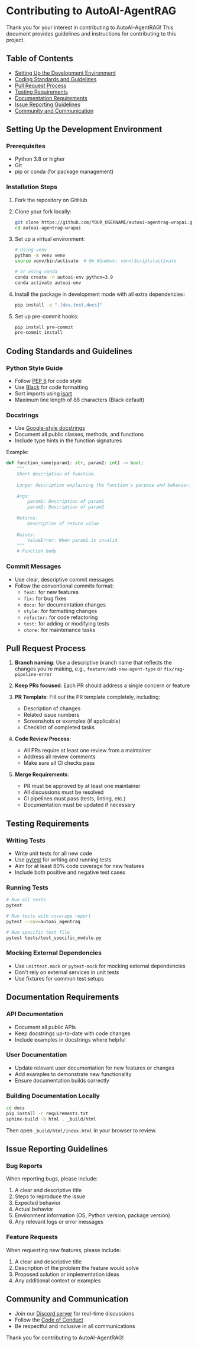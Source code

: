# Contributing to AutoAI-AgentRAG

Thank you for your interest in contributing to AutoAI-AgentRAG! This document provides guidelines and instructions for contributing to this project.

## Table of Contents

- [Setting Up the Development Environment](#setting-up-the-development-environment)
- [Coding Standards and Guidelines](#coding-standards-and-guidelines)
- [Pull Request Process](#pull-request-process)
- [Testing Requirements](#testing-requirements)
- [Documentation Requirements](#documentation-requirements)
- [Issue Reporting Guidelines](#issue-reporting-guidelines)
- [Community and Communication](#community-and-communication)

## Setting Up the Development Environment

### Prerequisites

- Python 3.8 or higher
- Git
- pip or conda (for package management)

### Installation Steps

1. Fork the repository on GitHub

2. Clone your fork locally:
   ```bash
   git clone https://github.com/YOUR_USERNAME/autoai-agentrag-wrapai.git
   cd autoai-agentrag-wrapai
   ```

3. Set up a virtual environment:
   ```bash
   # Using venv
   python -m venv venv
   source venv/bin/activate  # On Windows: venv\Scripts\activate
   
   # Or using conda
   conda create -n autoai-env python=3.9
   conda activate autoai-env
   ```

4. Install the package in development mode with all extra dependencies:
   ```bash
   pip install -e ".[dev,test,docs]"
   ```

5. Set up pre-commit hooks:
   ```bash
   pip install pre-commit
   pre-commit install
   ```

## Coding Standards and Guidelines

### Python Style Guide

- Follow [PEP 8](https://www.python.org/dev/peps/pep-0008/) for code style
- Use [Black](https://black.readthedocs.io/) for code formatting
- Sort imports using [isort](https://pycqa.github.io/isort/)
- Maximum line length of 88 characters (Black default)

### Docstrings

- Use [Google-style docstrings](https://sphinxcontrib-napoleon.readthedocs.io/en/latest/example_google.html)
- Document all public classes, methods, and functions
- Include type hints in the function signatures

Example:
```python
def function_name(param1: str, param2: int) -> bool:
    """
    Short description of function.
    
    Longer description explaining the function's purpose and behavior.
    
    Args:
        param1: Description of param1
        param2: Description of param2
        
    Returns:
        Description of return value
        
    Raises:
        ValueError: When param1 is invalid
    """
    # Function body
```

### Commit Messages

- Use clear, descriptive commit messages
- Follow the conventional commits format:
  - `feat:` for new features
  - `fix:` for bug fixes
  - `docs:` for documentation changes
  - `style:` for formatting changes
  - `refactor:` for code refactoring
  - `test:` for adding or modifying tests
  - `chore:` for maintenance tasks

## Pull Request Process

1. **Branch naming**: Use a descriptive branch name that reflects the changes you're making, e.g., `feature/add-new-agent-type` or `fix/rag-pipeline-error`

2. **Keep PRs focused**: Each PR should address a single concern or feature

3. **PR Template**: Fill out the PR template completely, including:
   - Description of changes
   - Related issue numbers
   - Screenshots or examples (if applicable)
   - Checklist of completed tasks

4. **Code Review Process**:
   - All PRs require at least one review from a maintainer
   - Address all review comments
   - Make sure all CI checks pass

5. **Merge Requirements**:
   - PR must be approved by at least one maintainer
   - All discussions must be resolved
   - CI pipelines must pass (tests, linting, etc.)
   - Documentation must be updated if necessary

## Testing Requirements

### Writing Tests

- Write unit tests for all new code
- Use [pytest](https://docs.pytest.org/) for writing and running tests
- Aim for at least 80% code coverage for new features
- Include both positive and negative test cases

### Running Tests

```bash
# Run all tests
pytest

# Run tests with coverage report
pytest --cov=autoai_agentrag

# Run specific test file
pytest tests/test_specific_module.py
```

### Mocking External Dependencies

- Use `unittest.mock` or `pytest-mock` for mocking external dependencies
- Don't rely on external services in unit tests
- Use fixtures for common test setups

## Documentation Requirements

### API Documentation

- Document all public APIs
- Keep docstrings up-to-date with code changes
- Include examples in docstrings where helpful

### User Documentation

- Update relevant user documentation for new features or changes
- Add examples to demonstrate new functionality
- Ensure documentation builds correctly

### Building Documentation Locally

```bash
cd docs
pip install -r requirements.txt
sphinx-build -b html . _build/html
```

Then open `_build/html/index.html` in your browser to review.

## Issue Reporting Guidelines

### Bug Reports

When reporting bugs, please include:

1. A clear and descriptive title
2. Steps to reproduce the issue
3. Expected behavior
4. Actual behavior
5. Environment information (OS, Python version, package version)
6. Any relevant logs or error messages

### Feature Requests

When requesting new features, please include:

1. A clear and descriptive title
2. Description of the problem the feature would solve
3. Proposed solution or implementation ideas
4. Any additional context or examples

## Community and Communication

- Join our [Discord server](https://discord.gg/autoai-agentrag) for real-time discussions
- Follow the [Code of Conduct](CODE_OF_CONDUCT.md)
- Be respectful and inclusive in all communications

Thank you for contributing to AutoAI-AgentRAG!

